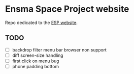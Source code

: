 # Ensma Space Project website

Repo dedicated to the [ESP website](https://esp.ensma.fr/).

## TODO
- [ ] backdrop filter menu bar browser non support
- [ ] diff screen-size handling
- [ ] first click on menu bug
- [ ] phone padding bottom